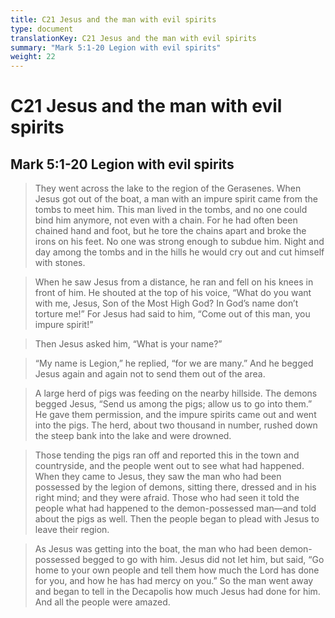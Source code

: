 ```yaml
---
title: C21 Jesus and the man with evil spirits
type: document
translationKey: C21 Jesus and the man with evil spirits
summary: "Mark 5:1-20 Legion with evil spirits"
weight: 22
---
```

# C21 Jesus and the man with evil spirits

## Mark 5:1-20 Legion with evil spirits

>   They went across the lake to the region of the Gerasenes. When Jesus got out of the boat, a man with an impure spirit came from the tombs to meet him. This man lived in the tombs, and no one could bind him anymore, not even with a chain. For he had often been chained hand and foot, but he tore the chains apart and broke the irons on his feet. No one was strong enough to subdue him. Night and day among the tombs and in the hills he would cry out and cut himself with stones.

>   When he saw Jesus from a distance, he ran and fell on his knees in front of him. He shouted at the top of his voice, “What do you want with me, Jesus, Son of the Most High God? In God’s name don’t torture me!” For Jesus had said to him, “Come out of this man, you impure spirit!”

>   Then Jesus asked him, “What is your name?”

>   “My name is Legion,” he replied, “for we are many.” And he begged Jesus again and again not to send them out of the area.

>   A large herd of pigs was feeding on the nearby hillside. The demons begged Jesus, “Send us among the pigs; allow us to go into them.” He gave them permission, and the impure spirits came out and went into the pigs. The herd, about two thousand in number, rushed down the steep bank into the lake and were drowned.

>   Those tending the pigs ran off and reported this in the town and countryside, and the people went out to see what had happened. When they came to Jesus, they saw the man who had been possessed by the legion of demons, sitting there, dressed and in his right mind; and they were afraid. Those who had seen it told the people what had happened to the demon-possessed man—and told about the pigs as well. Then the people began to plead with Jesus to leave their region.

>   As Jesus was getting into the boat, the man who had been demon-possessed begged to go with him. Jesus did not let him, but said, “Go home to your own people and tell them how much the Lord has done for you, and how he has had mercy on you.” So the man went away and began to tell in the Decapolis how much Jesus had done for him. And all the people were amazed.

